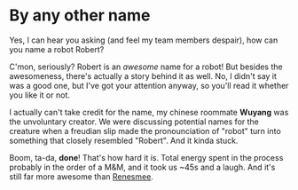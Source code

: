 By any other name
=================

Yes, I can hear you asking (and feel my team members despair), how can you name a robot Robert?

C'mon, seriously? Robert is an *awesome* name for a robot! But besides the awesomeness, there's actually a story behind it as well. No, I didn't say it was a good one, but I've got your attention anyway, so you'll read it whether you like it or not.

I actually can't take credit for the name, my chinese roommate **Wuyang** was the unvoluntary creator. We were discussing potential names for the creature when a freudian slip made the pronounciation of "robot" turn into something that closely resembled "Robert". And it kinda stuck.

Boom, ta-da, **done**! That's how hard it is. Total energy spent in the process probably in the order of a M&M, and it took us ~45s and a laugh. And it's still far more awesome than [Renesmee](http://xkcd.com/1011/).
